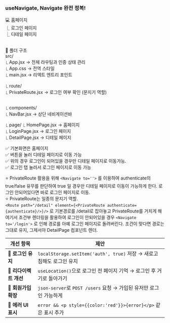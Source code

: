 <h3>useNavigate, Navigate 완전 정복!</h3>

💻 홈페이지<br>
⎿ 로그인 페이지<br>
⎿ 디테일 페이지<br>

<br>
📁 폴더 구조<br>
src/<br>
⎿ App.jsx                  → 전체 라우팅과 인증 상태 관리<br>
⎿ App.css                  → 전역 스타일<br>
⎿ main.jsx                 → 리액트 엔트리 포인트<br>
<br>
⎿ route/<br>
   ⎿ PrivateRoute.jsx       → 로그인 여부 확인 (문지기 역할)<br><br>

⎿ components/<br>
   ⎿ NavBar.jsx             → 상단 네비게이션바<br>

⎿ page/
   ⎿ HomePage.jsx           → 홈페이지<br>
   ⎿ LoginPage.jsx          → 로그인 페이지<br>
   ⎿ DetailPage.jsx         → 디테일 페이지<br>



✅ 기본화면은 홈페이지<br>
✅ 버튼을 눌러 디테일 페이지로 이동 가능<br>
✅ 위의 경우 로그인이 되어있을 경우만 디테일 페이지로 이동가능. <br>
✅ 로그인 탭 눌러서 로그인 페이지로 이동 가능<br>

⭐️ PrivateRoute 활용을 위해 `<Navigate to=''>` 를 이용하여 authenticate의 true/false 유무를 판단하여 true 일 경우만 디테일 페이지로 이동이 가능하게 한다. 로그인 안되어있다면 바로 로그인 페이지로 이동.<br>
⭐️ PrivateRoute는 일종의 문지기 역할.<br>
`<Route path="/detail" element={<PrivateRoute authenticate={authenticate}/>}/>` 로 기본경로를 /detail로 잡아놓고 PrivateRoute를 거치게 해 여기서 조건부 렌더링을 활용하여 로그인이 안되어있을 경우 `<Navigate to='/login'>` 로 인해 경로를 아예 로그인 페이지로 돌려버린다. 조건이 맞다면 경로는 그대로 유지, 그제서야 DetailPage 컴포넌트 렌더.


| 개선 항목           | 제안                                                       |
| --------------- | -------------------------------------------------------- |
| 🔹 **로그인 유지**   | `localStorage.setItem('auth', true)` 저장 → 새로고침해도 로그인 유지  |
| 🔹 **리다이렉트 개선** | `useLocation()`으로 로그인 전 페이지 기억 → 로그인 후 거기로 돌아가기          |
| 🔹 **회원가입 확장**  | `json-server`로 `POST /users` 요청 → 가입된 유저만 로그인 가능하게       |
| 🔹 **에러 UI 표시** | `error && <p style={{color:'red'}}>{error}</p>` 같은 표시 추가 |
